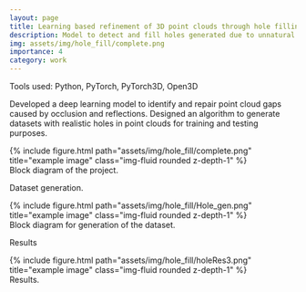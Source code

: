 ```yaml
---
layout: page
title: Learning based refinement of 3D point clouds through hole filling
description: Model to detect and fill holes generated due to unnatural reasons
img: assets/img/hole_fill/complete.png
importance: 4
category: work
---
```

Tools used: Python, PyTorch, PyTorch3D, Open3D

Developed a deep learning model to identify and repair point cloud gaps caused by occlusion and reflections. Designed an algorithm to generate datasets with realistic holes in point clouds for training and testing purposes.


<div class="row">
    <div class="col-sm mt-3 mt-md-0">
        {% include figure.html path="assets/img/hole_fill/complete.png" title="example image" class="img-fluid rounded z-depth-1" %}
    </div>
</div>
<div class="caption">
    Block diagram of the project.
</div>

Dataset generation.
<div class="row">
    <div class="col-sm mt-3 mt-md-0">
        {% include figure.html path="assets/img/hole_fill/Hole_gen.png" title="example image" class="img-fluid rounded z-depth-1" %}
    </div>
</div>
<div class="caption">
    Block diagram for generation of the dataset.
</div>

Results
<div class="row">
    <div class="col-sm mt-3 mt-md-0">
        {% include figure.html path="assets/img/hole_fill/holeRes3.png" title="example image" class="img-fluid rounded z-depth-1" %}
    </div>
</div>
<div class="caption">
    Results.
</div>